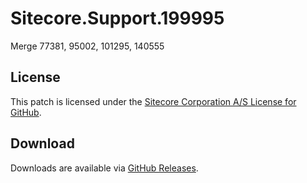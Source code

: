 # Sitecore.Support.199995
Merge 77381, 95002, 101295, 140555

## License  
This patch is licensed under the [Sitecore Corporation A/S License for GitHub](https://github.com/sitecoresupport/Sitecore.Support.199995/blob/master/LICENSE).  

## Download  
Downloads are available via [GitHub Releases](https://github.com/sitecoresupport/Sitecore.Support.199995/releases).  
